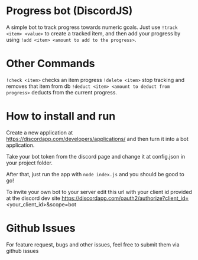 # Progress bot (DiscordJS)

A simple bot to track progress towards numeric goals. Just use `!track <item> <value>` to create a tracked item, and then add your progress by using `!add <item> <amount to add to the progress>`.

# Other Commands

`!check <item>` checks an item progress
`!delete <item>` stop tracking and removes that item from db
`!deduct <item> <amount to deduct from progress>` deducts from the current progress.

# How to install and run

Create a new application at https://discordapp.com/developers/applications/ and then turn it into a bot application.

Take your bot token from the discord page and change it at config.json in your project folder.

After that, just run the app with `node index.js` and you should be good to go!

To invite your own bot to your server edit this url with your client id provided at the discord dev site https://discordapp.com/oauth2/authorize?client_id=<your_client_id>&scope=bot

# Github Issues

For feature request, bugs and other issues, feel free to submit them via github issues

